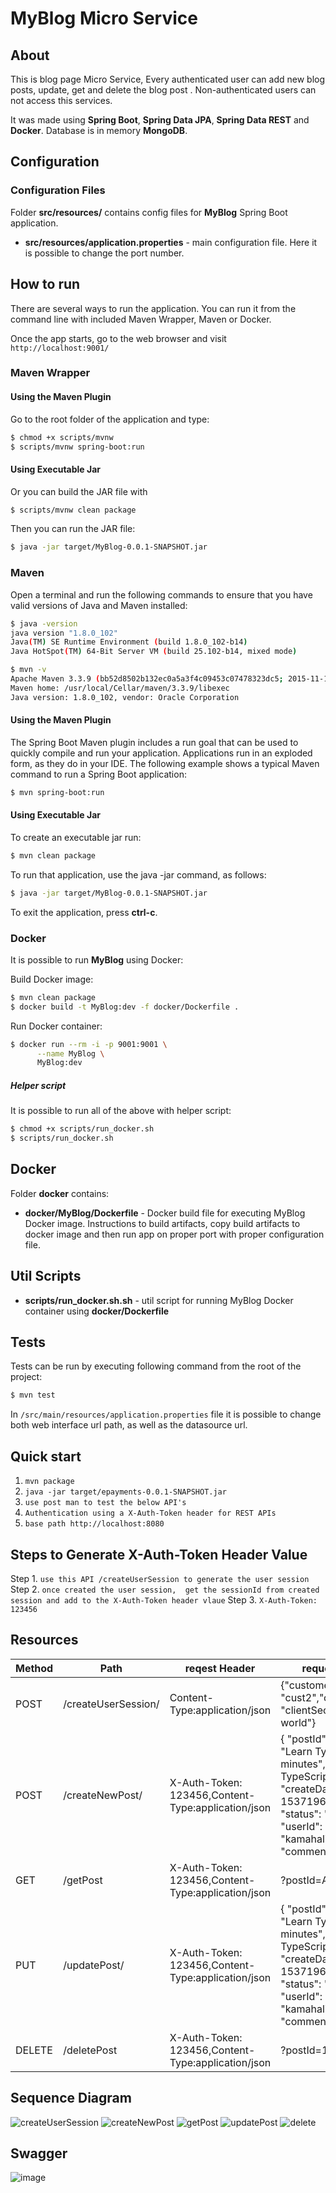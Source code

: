 # MyBlog Micro Service

## About

This is blog page Micro Service, Every authenticated user can add new blog posts, update, get and delete the blog post . Non-authenticated users can not access this services.

It was made using **Spring Boot**, **Spring Data JPA**, **Spring Data REST** and **Docker**.
Database is in memory **MongoDB**.


## Configuration

### Configuration Files

Folder **src/resources/** contains config files for **MyBlog** Spring Boot application.

* **src/resources/application.properties** - main configuration file. Here it is possible to change the port number.

## How to run

There are several ways to run the application. You can run it from the command line with included Maven Wrapper, Maven or Docker.

Once the app starts, go to the web browser and visit `http://localhost:9001/`

### Maven Wrapper

#### Using the Maven Plugin

Go to the root folder of the application and type:
```bash
$ chmod +x scripts/mvnw
$ scripts/mvnw spring-boot:run
```

#### Using Executable Jar

Or you can build the JAR file with
```bash
$ scripts/mvnw clean package
```

Then you can run the JAR file:
```bash
$ java -jar target/MyBlog-0.0.1-SNAPSHOT.jar
```

### Maven

Open a terminal and run the following commands to ensure that you have valid versions of Java and Maven installed:

```bash
$ java -version
java version "1.8.0_102"
Java(TM) SE Runtime Environment (build 1.8.0_102-b14)
Java HotSpot(TM) 64-Bit Server VM (build 25.102-b14, mixed mode)
```

```bash
$ mvn -v
Apache Maven 3.3.9 (bb52d8502b132ec0a5a3f4c09453c07478323dc5; 2015-11-10T16:41:47+00:00)
Maven home: /usr/local/Cellar/maven/3.3.9/libexec
Java version: 1.8.0_102, vendor: Oracle Corporation
```

#### Using the Maven Plugin

The Spring Boot Maven plugin includes a run goal that can be used to quickly compile and run your application.
Applications run in an exploded form, as they do in your IDE.
The following example shows a typical Maven command to run a Spring Boot application:

```bash
$ mvn spring-boot:run
```

#### Using Executable Jar

To create an executable jar run:

```bash
$ mvn clean package
```

To run that application, use the java -jar command, as follows:

```bash
$ java -jar target/MyBlog-0.0.1-SNAPSHOT.jar
```

To exit the application, press **ctrl-c**.

### Docker

It is possible to run **MyBlog** using Docker:

Build Docker image:
```bash
$ mvn clean package
$ docker build -t MyBlog:dev -f docker/Dockerfile .
```

Run Docker container:
```bash
$ docker run --rm -i -p 9001:9001 \
      --name MyBlog \
      MyBlog:dev
```

##### Helper script

It is possible to run all of the above with helper script:

```bash
$ chmod +x scripts/run_docker.sh
$ scripts/run_docker.sh
```

## Docker

Folder **docker** contains:

* **docker/MyBlog/Dockerfile** - Docker build file for executing MyBlog Docker image.
Instructions to build artifacts, copy build artifacts to docker image and then run app on proper port with proper configuration file.

## Util Scripts

* **scripts/run_docker.sh.sh** - util script for running MyBlog Docker container using **docker/Dockerfile**

## Tests

Tests can be run by executing following command from the root of the project:

```bash
$ mvn test
```

In `/src/main/resources/application.properties` file it is possible to change both
web interface url path, as well as the datasource url.

Quick start
-----------
1. `mvn package`
2. `java -jar target/epayments-0.0.1-SNAPSHOT.jar`
3. `use post man to test the below API's `
4. `Authentication using a X-Auth-Token header for REST APIs`
5. `base path http://localhost:8080`

Steps to Generate X-Auth-Token Header Value
--------------------------------------------
Step 1. `use this API /createUserSession to generate the user session`
Step 2. `once created the user session,  get the sessionId from created session and add to the X-Auth-Token header vlaue`
Step 3. `X-Auth-Token: 123456`

## Resources

  Method  | Path                   |reqest Header                                      |     request payload                        
|-------- |----------------------- |---------------------------------------------------|------------------------------------------------------------------------------  |
| POST    | /createUserSession/    | Content-Type:application/json                     | {"customerId": "cust2","clientId":"client", "clientSecret":" hello world"} |                     
| POST    | /createNewPost/          | X-Auth-Token: 123456,Content-Type:application/json| {   "postId": null, "title": "Learn TypeScript in 5 minutes",        "body": "Learn TypeScript in 5 minutes", "createDate": 1537196949706, "status": "Active", "userId": "kamahalingam", "commentId": [] }|                     
| GET    | /getPost       | X-Auth-Token: 123456,Content-Type:application/json| ?postId=ALL|
| PUT    | /updatePost/ | X-Auth-Token: 123456,Content-Type:application/json| {   "postId": null, "title": "Learn TypeScript in 5 minutes",        "body": "Learn TypeScript in 5 minutes", "createDate": 1537196949706, "status": "Active", "userId": "kamahalingam", "commentId": [] }|
| DELETE    | /deletePost     | X-Auth-Token: 123456,Content-Type:application/json|?postId=12345|

## Sequence Diagram
![createUserSession](https://github.com/kalidassmk/MyBLOG/blob/master/design/createUserSession.png)
![createNewPost](https://github.com/kalidassmk/MyBLOG/blob/master/design/createNewPost.png)
![getPost](https://github.com/kalidassmk/MyBLOG/blob/master/design/getPost.png)
![updatePost](https://github.com/kalidassmk/MyBLOG/blob/master/design/updatePost.png)
![delete](https://github.com/kalidassmk/MyBLOG/blob/master/design/delete.png)

## Swagger
![image](https://github.com/kalidassmk/MyBLOG/blob/master/design/Swagger.PNG)



